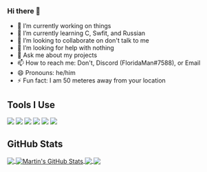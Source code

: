 ### Hi there 👋

<!--
**FloridaMan7588/FloridaMan7588** is a ✨ _special_ ✨ repository because its `README.md` (this file) appears on your GitHub profile.
-->

- 🔭 I’m currently working on things
- 🌱 I’m currently learning C, Swfit, and Russian
- 👯 I’m looking to collaborate on don't talk to me
- 🤔 I’m looking for help with nothing
- 💬 Ask me about my projects
- 📫 How to reach me: Don't, Discord (FloridaMan#7588), or Email
- 😄 Pronouns: he/him
- ⚡ Fun fact: I am 50 meteres away from your location

## Tools I Use
![](https://img.shields.io/badge/OS-Linux-informational?style=flat&logo=linux&logoColor=white&color=2bbc8a)
![](https://img.shields.io/badge/Code-Python-informational?style=flat&logo=python&logoColor=white&color=2bbc8a)
![](https://img.shields.io/badge/Code-JavaScript-informational?style=flat&logo=javascript&logoColor=white&color=2bbc8a)
![](https://img.shields.io/badge/Shell-Bash-informational?style=flat&logo=gnu-bash&logoColor=white&color=2bbc8a)
![](https://img.shields.io/badge/Tools-PostgreSQL-informational?style=flat&logo=postgresql&logoColor=white&color=2bbc8a)
![](https://img.shields.io/badge/Tools-Docker-informational?style=flat&logo=docker&logoColor=white&color=2bbc8a)

## GitHub Stats

<a href="https://github.com/FloridaMan7588/FloridaMan7588">
  <img align="center" src="https://github-readme-stats.vercel.app/api/top-langs/?username=FloridaMan7588&hide=java,html,tex&title_color=ffffff&text_color=c9cacc&icon_color=2bbc8a&bg_color=1d1f21&langs_count=3" />
</a>
<a href="https://github.com/FloridaMan7588/FloridaMan7588">
  <img align="center" src="https://github-readme-stats.vercel.app/api?username=FloridaMan7588&show_icons=true&line_height=27&count_private=true&title_color=ffffff&text_color=c9cacc&icon_color=2bbc8a&bg_color=1d1f21" alt="Martin's GitHub Stats" />
</a>

<a href="https://github.com/FloridaMan7588/MacOS-efi">
  <img align="center" src="https://github-readme-stats.vercel.app/api/pin/?username=FloridaMan7588&repo=MacOS-efi&title_color=ffffff&text_color=c9cacc&icon_color=2bbc8a&bg_color=1d1f21" />
</a>


<a href="https://github.com/FloridaMan7588/docker-bungeecord">
  <img align="center" src="https://github-readme-stats.vercel.app/api/pin/?username=FloridaMan7588&repo=docker-bungeecord&title_color=ffffff&text_color=c9cacc&icon_color=2bbc8a&bg_color=1d1f21" />
</a>    

